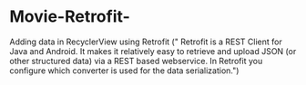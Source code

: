# Movie-Retrofit-
Adding data in RecyclerView using Retrofit (" Retrofit is a REST Client for Java and Android. It makes it relatively easy to retrieve and upload JSON (or other structured data) via a REST based webservice. In Retrofit you configure which converter is used for the data serialization.")
